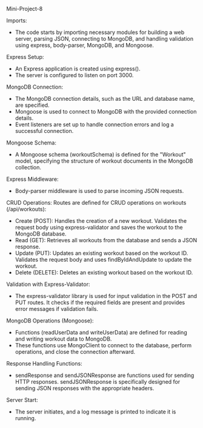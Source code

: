 Mini-Project-8


Imports:
- The code starts by importing necessary modules for building a web server, parsing JSON, connecting to MongoDB, and handling validation using express, body-parser, MongoDB, and Mongoose.

Express Setup:
- An Express application is created using express().
- The server is configured to listen on port 3000.

MongoDB Connection:
- The MongoDB connection details, such as the URL and database name, are specified.
- Mongoose is used to connect to MongoDB with the provided connection details.
- Event listeners are set up to handle connection errors and log a successful connection.

Mongoose Schema:
- A Mongoose schema (workoutSchema) is defined for the "Workout" model, specifying the structure of workout documents in the MongoDB collection.

Express Middleware:
- Body-parser middleware is used to parse incoming JSON requests.

CRUD Operations:
Routes are defined for CRUD operations on workouts (/api/workouts):
- Create (POST): Handles the creation of a new workout. Validates the request body using express-validator and saves the workout to the MongoDB database.
- Read (GET): Retrieves all workouts from the database and sends a JSON response.
- Update (PUT): Updates an existing workout based on the workout ID. Validates the request body and uses findByIdAndUpdate to update the workout.
- Delete (DELETE): Deletes an existing workout based on the workout ID.

Validation with Express-Validator:
- The express-validator library is used for input validation in the POST and PUT routes. It checks if the required fields are present and provides error messages if validation fails.

MongoDB Operations (Mongoose):
- Functions (readUserData and writeUserData) are defined for reading and writing workout data to MongoDB.
- These functions use MongoClient to connect to the database, perform operations, and close the connection afterward.

Response Handling Functions:
- sendResponse and sendJSONResponse are functions used for sending HTTP responses. sendJSONResponse is specifically designed for sending JSON responses with the appropriate headers.

Server Start:
- The server initiates, and a log message is printed to indicate it is running.


